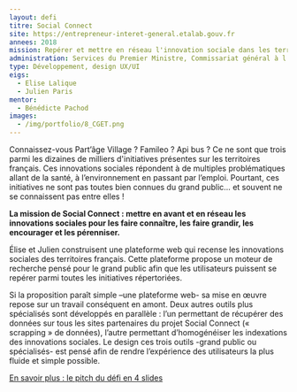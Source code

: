 ```yaml
---
layout: defi
titre: Social Connect
site: https://entrepreneur-interet-general.etalab.gouv.fr
annees: 2018
mission: Repérer et mettre en réseau l'innovation sociale dans les territoires
administration: Services du Premier Ministre, Commissariat général à l'égalité des territoires, Carrefour des innovations sociales
type: Développement, design UX/UI
eigs:
  - Elise Lalique
  - Julien Paris
mentor:
  - Bénédicte Pachod
images:
  - /img/portfolio/8_CGET.png
---
```


Connaissez-vous Part’âge Village ? Famileo ? Api bus ? Ce ne sont que
trois parmi les dizaines de milliers d'initiatives présentes sur les
territoires français. Ces innovations sociales répondent à de multiples 
problématiques allant de la santé, à l’environnement en passant par
l’emploi. Pourtant, ces initiatives ne sont pas toutes bien connues 
du grand public… et souvent ne se connaissent pas entre elles !

**La mission de Social Connect : mettre en avant et en réseau les
innovations sociales pour les faire connaître, les faire grandir, les
encourager et les pérenniser.**

Élise et Julien construisent une plateforme web qui recense les 
innovations sociales des territoires français. Cette plateforme propose
un moteur de recherche pensé pour le grand public afin que les 
utilisateurs puissent se repérer parmi toutes les initiatives répertoriées. 

Si la proposition paraît simple –une plateforme web- sa mise en œuvre 
repose sur un travail conséquent en amont. Deux autres outils plus 
spécialisés sont développés en parallèle : l’un permettant de récupérer 
des données sur tous les sites partenaires du projet Social Connect 
(« scrapping » de données), l’autre permettant d’homogénéiser les 
indexations des innovations sociales. Le design ces trois outils 
-grand public ou spécialisés- est pensé afin de rendre l’expérience 
des utilisateurs la plus fluide et simple possible.

[En savoir plus : le pitch du défi en 4 slides](https://www.slideshare.net/Etalab/eig-promo-2-prsentation-du-dfi-socialconnect/1)
